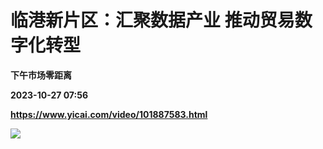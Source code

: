 # 临港新片区：汇聚数据产业 推动贸易数字化转型
**下午市场零距离**

**2023-10-27 07:56**

**https://www.yicai.com/video/101887583.html**

![](http://imgcdn.yicai.com/vms-new/2023/10/a35fb6f5-3a5f-4050-a2f5-3a3de78169da_vzX9.jpg)